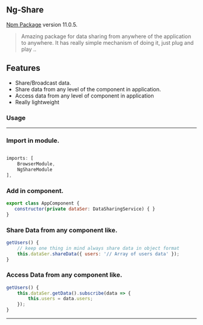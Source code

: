 
## Ng-Share 

[Npm Package](https://www.npmjs.com/package/ngx-shareit) version 11.0.5.

> Amazing package for data sharing from anywhere of the application to anywhere. It has really simple mechanism of doing it, just plug and play ..


## Features
- Share/Broadcast data.
- Share data from any level of the component in application.
- Access data from any level of component in application
- Really lightweight

### Usage
-------------------------------------------
### Import in module.

```js

imports: [
    BrowserModule,
    NgShareModule
],

```
### Add in component.

```js
export class AppComponent {
   constructor(private dataSer: DataSharingService) { }
}
```

### Share Data from any component like.

```js
getUsers() {
    // keep one thing in mind always share data in object format
    this.dataSer.shareData({ users: '// Array of users data' });
}
```


### Access Data from any component like.

```js
getUsers() {
    this.dataSer.getData().subscribe(data => {
        this.users = data.users;
    });
}
```

---------------------------------------
